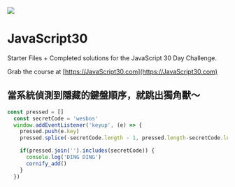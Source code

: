 ![](https://javascript30.com/images/JS3-social-share.png)

# JavaScript30

Starter Files + Completed solutions for the JavaScript 30 Day Challenge.

Grab the course at [https://JavaScript30.com](https://JavaScript30.com)

## 當系統偵測到隱藏的鍵盤順序，就跳出獨角獸～

```javascript
const pressed = []
  const secretCode = 'wesbos'
  window.addEventListener('keyup', (e) => {
    pressed.push(e.key)
    pressed.splice(-secretCode.length - 1, pressed.length-secretCode.length)

    if(pressed.join('').includes(secretCode)) {
      console.log('DING DING')
      cornify_add()
    }
  })
```